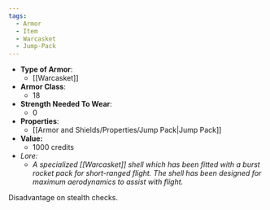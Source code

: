 ```yaml
---
tags:
  - Armor
  - Item
  - Warcasket
  - Jump-Pack
---
```


- __Type of Armor__:
	* [[Warcasket]]
- __Armor Class__:
	* 18
- __Strength Needed To Wear__:
	* 0
- __Properties__:
	* [[Armor and Shields/Properties/Jump Pack|Jump Pack]]
- **Value:**
	- 1000 credits
- *Lore:*
	- *A specialized [[Warcasket]] shell which has been fitted with a burst rocket pack for short-ranged flight. The shell has been designed for maximum aerodynamics to assist with flight.*

Disadvantage on stealth checks.